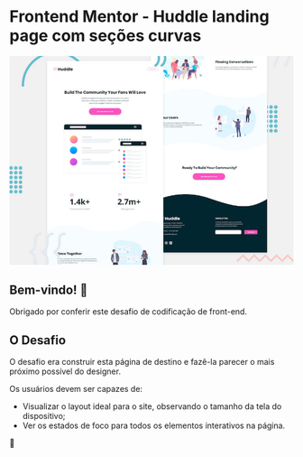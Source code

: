 # Frontend Mentor - Huddle landing page com seções curvas

![Header/intro section for the Huddle landing page with curved sections](./design/desktop-preview.jpg)

## Bem-vindo! 👋

Obrigado por conferir este desafio de codificação de front-end.


## O Desafio

O desafio era construir esta página de destino e fazê-la parecer o mais próximo possível do designer.

Os usuários devem ser capazes de:

- Visualizar o layout ideal para o site, observando o tamanho da tela do dispositivo;
- Ver os estados de foco para todos os elementos interativos na página.

 🚀
